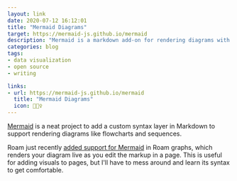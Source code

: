 ```yaml
---
layout: link
date: 2020-07-12 16:12:01
title: "Mermaid Diagrams"
target: https://mermaid-js.github.io/mermaid
description: "Mermaid is a markdown add-on for rendering diagrams with markup."
categories: blog
tags:
- data visualization
- open source
- writing

links:
- url: https://mermaid-js.github.io/mermaid
  title: "Mermaid Diagrams"
  icon: 🧜🏼‍♀️
---
```


[Mermaid](https://mermaid-js.github.io/mermaid "Mermaid") is a neat project to add a custom syntax layer in Markdown to support rendering diagrams like flowcharts and sequences.

Roam just recently [added support for Mermaid](https://www.youtube.com/watch?v=UF22iK8fX-A "Mermaid diagrams in Roam") in Roam graphs, which renders your diagram live as you edit the markup in a page. This is useful for adding visuals to pages, but I'll have to mess around and learn its syntax to get comfortable.
